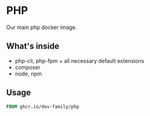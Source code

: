 # PHP

Our main php docker image.

## What's inside

* php-cli, php-fpm + all necessary default extensions
* composer
* node, npm

## Usage

```dockerfile
FROM ghcr.io/dev-family/php
```

